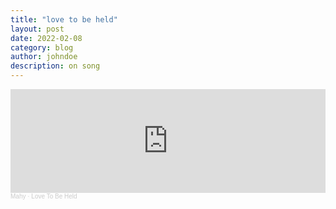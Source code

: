 ```yaml
---
title: "love to be held"
layout: post
date: 2022-02-08
category: blog
author: johndoe
description: on song
---
```


<iframe width="100%" height="166" scrolling="no" frameborder="no" allow="autoplay" src="https://w.soundcloud.com/player/?url=https%3A//api.soundcloud.com/tracks/1211879347&color=%232e3a46&auto_play=false&hide_related=false&show_comments=true&show_user=true&show_reposts=false&show_teaser=true"></iframe><div style="font-size: 10px; color: #cccccc;line-break: anywhere;word-break: normal;overflow: hidden;white-space: nowrap;text-overflow: ellipsis; font-family: Interstate,Lucida Grande,Lucida Sans Unicode,Lucida Sans,Garuda,Verdana,Tahoma,sans-serif;font-weight: 100;"><a href="https://soundcloud.com/amusicated" title="Mahy" target="_blank" style="color: #cccccc; text-decoration: none;">Mahy</a> · <a href="https://soundcloud.com/amusicated/love-to-be-held" title="Love To Be Held" target="_blank" style="color: #cccccc; text-decoration: none;">Love To Be Held</a></div>